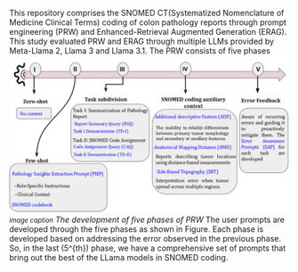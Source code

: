 This repository comprises the  SNOMED CT(Systematized Nomenclature of Medicine Clinical Terms) coding of colon pathology reports through prompt engineering (PRW) and Enhanced-Retrieval Augmented Generation (ERAG). This study evaluated PRW and ERAG through multiple LLMs provided by Meta-Llama 2, Llama 3 and Llama 3.1. The PRW consists of five phases
![screenshot](PRW_5_phases.png)
*<small>image caption</small>*
*The development of five phases of PRW*
The user prompts are developed through the five phases as shown in Figure. Each phase is developed based on addressing the error observed in the previous phase. So, in the last (5^{th}) phase, we have a comprehensive set of prompts that bring out the best of the LLama models in SNOMED coding.

